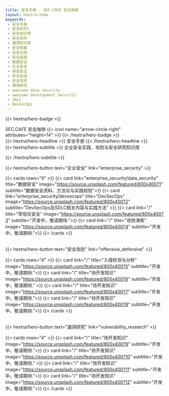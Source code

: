 ```yaml
---
title: 安全手册 - SEC.CAFE 安全咖啡
layout: hextra-home
keywords:
 - 安全手册
 - 安全WIKI
 - 安全知识库
 - 安全百科
 - 漏洞知识库
 - 安全档案
 - 安全文库
 - 安全指南
 - 数据安全
 - 企业安全
 - 研发安全
 - 安全标准
 - 安全攻防
 - 漏洞研究
 - awesome data security
 - awesome development security
 - SDLC
 - DevSecOps
---
```


{{< hextra/hero-badge >}}
  <div class="w-2 h-2 rounded-full bg-primary-400"></div>
  <span>SEC.CAFE 安全咖啡</span>
  {{< icon name="arrow-circle-right" attributes="height=14" >}}
{{< /hextra/hero-badge >}}

<div class="mt-6 mb-6">
{{< hextra/hero-headline >}}
  安全手册
{{< /hextra/hero-headline >}}
</div>

<div class="mb-12">
{{< hextra/hero-subtitle >}}
  企业安全实践、攻防与安全研究知识库&nbsp;<br class="sm:block hidden" />
  
{{< /hextra/hero-subtitle >}}
</div>

<div class="mb-6">
{{< hextra/hero-button text="企业安全" link="enterprise_security" >}}
</div>

{{< cards rows="4" >}}
  {{< card link="enterprise_security/data_security" title="数据安全" image="https://source.unsplash.com/featured/800x400?1" subtitle="数据安全资料、方法论与实践经验">}}
  {{< card link="enterprise_security/devsecops" title="DevSecOps" image="https://source.unsplash.com/featured/800x400?2" subtitle="DevSecOps及SDLC相关内容与实践方法" >}}
  {{< card link="/" title="零信任安全" image="https://source.unsplash.com/featured/800x400?3" subtitle="开发中，敬请期待.">}}
  {{< card link="/" title="攻防演练" image="https://source.unsplash.com/featured/800x400?4" subtitle="开发中，敬请期待.">}}
{{< /cards >}}

<div class="mt-6">&nbsp;</div>

<div class="mb-6">
{{< hextra/hero-button text="安全攻防" link="offensive_defensive" >}}
</div>

{{< cards rows="4" >}}
  {{< card link="/" title="入侵检测与分析" image="https://source.unsplash.com/featured/800x400?5" subtitle="开发中，敬请期待.">}}
  {{< card link="/" title="待开发知识" image="https://source.unsplash.com/featured/800x400?6" subtitle="开发中，敬请期待." >}}
  {{< card link="/" title="待开发知识" image="https://source.unsplash.com/featured/800x400?7" subtitle="开发中，敬请期待.">}}
  {{< card link="/" title="待开发知识" image="https://source.unsplash.com/featured/800x400?8" subtitle="开发中，敬请期待.">}}
{{< /cards >}}

<div class="mt-6">&nbsp;</div>

<div class="mb-6">
{{< hextra/hero-button text="漏洞研究" link="vulnerability_research" >}}
</div>

{{< cards rows="4" >}}
  {{< card link="/" title="待开发知识" image="https://source.unsplash.com/featured/800x400?9" subtitle="开发中，敬请期待.">}}
  {{< card link="/" title="待开发知识" image="https://source.unsplash.com/featured/800x400?10" subtitle="开发中，敬请期待." >}}
  {{< card link="/" title="待开发知识" image="https://source.unsplash.com/featured/800x400?11" subtitle="开发中，敬请期待.">}}
  {{< card link="/" title="待开发知识" image="https://source.unsplash.com/featured/800x400?12" subtitle="开发中，敬请期待.">}}
{{< /cards >}}

